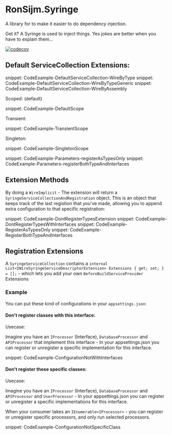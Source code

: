 # RonSijm.Syringe

A library for to make it easier to do dependency injection.

Get it? A Syringe is used to inject things. Yes jokes are better when you have to explain them...

[![codecov](https://codecov.io/github/RonSijm/RonSijm.Syringe/graph/badge.svg?token=QFGV300KRH)](https://codecov.io/github/RonSijm/RonSijm.Syringe)


## Default ServiceCollection Extensions:

snippet: CodeExample-DefaultServiceCollection-WireByType
snippet: CodeExample-DefaultServiceCollection-WireByTypeGeneric
snippet: CodeExample-DefaultServiceCollection-WireByAssembly

Scoped: (default)

snippet: CodeExample-DefaultScope

Transient:

snippet: CodeExample-TransientScope

Singleton:

snippet: CodeExample-SingletonScope

snippet: CodeExample-Parameters-registerAsTypesOnly
snippet: CodeExample-Parameters-registerBothTypeAndInterfaces

## Extension Methods

By doing a `WireImplicit` - The extension will return a `SyringeServiceCollectionAndRegistration` object.
This is an object that keeps track of the last registion that you've made, allowing you to append extra configuration to that specific registration:

snippet: CodeExample-DontRegisterTypesExtension
snippet: CodeExample-DontRegisterTypesWithInterfaces
snippet: CodeExample-RegisterAsTypesOnly
snippet: CodeExample-RegisterBothTypeAndInterfaces


## Registration Extensions

A `SyringeServiceCollection` contains a `internal List<IWireSyringeServiceDescriptorExtension> Extensions { get; set; } = [];` - which lets you add your own `BeforeBuildServiceProvider` Extensions

### Example

You can put these kind of configurations in your `appsettings.json`:

#### Don't register classes with this interface:

Usecase:

Imagine you have an `IProcessor` (Interface), `DatabaseProcessor` and `APIProcessor` that implement this interface - In your appsettings.json you can register or unregister a specific implementation for this interface.

snippet: CodeExample-ConfigurationNotWithInterfaces

#### Don't register these specific classes:

Usecase:

Imagine you have an `IProcessor` (Interface), `DatabaseProcessor` and `APIProcessor` and `UserProcessor` - In your appsettings.json you can register or unregister a specific implementations for this interface.

When your consumer takes an `IEnumerable<IProcessor>` - you can register or unregister specific processors, and only run selected processors.

snippet: CodeExample-ConfigurationNotSpecificClass